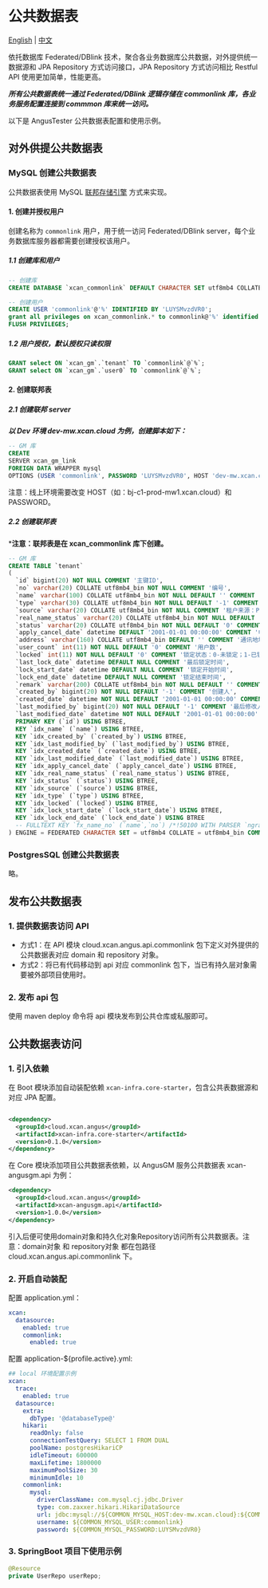 公共数据表
====

[English](COMMON_LINK.md) | [中文](COMMON_LINK_zh.md)

依托数据库 Federated/DBlink 技术，聚合各业务数据库公共数据，对外提供统一数据源和 JPA Repository
方式访问接口，JPA Repository 方式访问相比
Restful API 使用更加简单，性能更高。

***所有公共数据表统一通过 Federated/DBlink 逻辑存储在 commonlink 库，各业务服务配置连接到 commmon
库来统一访问。***

以下是 AngusTester 公共数据表配置和使用示例。

## 对外供提公共数据表

### MySQL 创建公共数据表

公共数据表使用 MySQL [联邦存储引擎](http://wiki.xcan.work/pages/viewpage.action?pageId=14647418)
方式来实现。

#### 1. 创建并授权用户

创建名称为 `commonlink` 用户，用于统一访问 Federated/DBlink server，每个业务数据库服务器都需要创建授权该用户。

##### 1.1 创建库和用户

```sql
-- 创建库
CREATE DATABASE `xcan_commonlink` DEFAULT CHARACTER SET utf8mb4 COLLATE utf8mb4_bin;

-- 创建用户
CREATE USER 'commonlink'@'%' IDENTIFIED BY 'LUYSMvzdVR0';
grant all privileges on xcan_commonlink.* to commonlink@'%' identified by 'LUYSMvzdVR0';
FLUSH PRIVILEGES;
```

##### 1.2 用户授权，默认授权只读权限

```sql
GRANT select ON `xcan_gm`.`tenant` TO `commonlink`@`%`;
GRANT select ON `xcan_gm`.`user0` TO `commonlink`@`%`;
```

#### 2. 创建联邦表

##### 2.1 创建联邦 server

***以 Dev 环境 dev-mw.xcan.cloud 为例，创建脚本如下：***

```sql 
-- GM 库
CREATE
SERVER xcan_gm_link
FOREIGN DATA WRAPPER mysql
OPTIONS (USER 'commonlink', PASSWORD 'LUYSMvzdVR0', HOST 'dev-mw.xcan.cloud', PORT 3306, DATABASE 'xcan_gm');
```

注意：线上环境需要改变 HOST（如：bj-c1-prod-mw1.xcan.cloud）和 PASSWORD。

##### 2.2 创建联邦表

***注意：联邦表是在 xcan_commonlink 库下创建。**

```sql
-- GM 库
CREATE TABLE `tenant`
(
  `id` bigint(20) NOT NULL COMMENT '主键ID',
  `no` varchar(20) COLLATE utf8mb4_bin NOT NULL COMMENT '编号',
  `name` varchar(100) COLLATE utf8mb4_bin NOT NULL DEFAULT '' COMMENT '租户名称',
  `type` varchar(30) COLLATE utf8mb4_bin NOT NULL DEFAULT '-1' COMMENT '租户类型：-1-未知；1-个人；2-企业；3-政府及事业单位',
  `source` varchar(20) COLLATE utf8mb4_bin NOT NULL COMMENT '租户来源：PLAT_REGISTER-平台注册；BACK_ADD-后台添加；',
  `real_name_status` varchar(20) COLLATE utf8mb4_bin NOT NULL DEFAULT '0' COMMENT '租户实名认证状态：PENDING-待审核,PASSED-审核通过(已实名),FAILURE-审核失败;',
  `status` varchar(20) COLLATE utf8mb4_bin NOT NULL DEFAULT '0' COMMENT '租户状态：1-启用；2-注销中；3-已注销；4-禁用；',
  `apply_cancel_date` datetime DEFAULT '2001-01-01 00:00:00' COMMENT '申请注销时间',
  `address` varchar(160) COLLATE utf8mb4_bin DEFAULT '' COMMENT '通讯地址',
  `user_count` int(11) NOT NULL DEFAULT '0' COMMENT '用户数',
  `locked` int(11) NOT NULL DEFAULT '0' COMMENT '锁定状态：0-未锁定；1-已锁定',
  `last_lock_date` datetime DEFAULT NULL COMMENT '最后锁定时间',
  `lock_start_date` datetime DEFAULT NULL COMMENT '锁定开始时间',
  `lock_end_date` datetime DEFAULT NULL COMMENT '锁定结束时间',
  `remark` varchar(200) COLLATE utf8mb4_bin NOT NULL DEFAULT '' COMMENT '备注',
  `created_by` bigint(20) NOT NULL DEFAULT '-1' COMMENT '创建人',
  `created_date` datetime NOT NULL DEFAULT '2001-01-01 00:00:00' COMMENT '创建时间',
  `last_modified_by` bigint(20) NOT NULL DEFAULT '-1' COMMENT '最后修改人',
  `last_modified_date` datetime NOT NULL DEFAULT '2001-01-01 00:00:00' COMMENT '最后修改时间',
  PRIMARY KEY (`id`) USING BTREE,
  KEY `idx_name` (`name`) USING BTREE,
  KEY `idx_created_by` (`created_by`) USING BTREE,
  KEY `idx_last_modified_by` (`last_modified_by`) USING BTREE,
  KEY `idx_created_date` (`created_date`) USING BTREE,
  KEY `idx_last_modified_date` (`last_modified_date`) USING BTREE,
  KEY `idx_apply_cancel_date` (`apply_cancel_date`) USING BTREE,
  KEY `idx_real_name_status` (`real_name_status`) USING BTREE,
  KEY `idx_status` (`status`) USING BTREE,
  KEY `idx_source` (`source`) USING BTREE,
  KEY `idx_type` (`type`) USING BTREE,
  KEY `idx_locked` (`locked`) USING BTREE,
  KEY `idx_lock_start_date` (`lock_start_date`) USING BTREE,
  KEY `idx_lock_end_date` (`lock_end_date`) USING BTREE
  -- FULLTEXT KEY `fx_name_no` (`name`,`no`) /*!50100 WITH PARSER `ngram` */ 
) ENGINE = FEDERATED CHARACTER SET = utf8mb4 COLLATE = utf8mb4_bin COMMENT = '租户'  CONNECTION = 'xcan_gm_link/tenant';
```

### PostgresSQL 创建公共数据表

略。

## 发布公共数据表

### 1. 提供数据表访问 API

- 方式1：在 API 模块 cloud.xcan.angus.api.commonlink 包下定义对外提供的公共数据表对应 domain 和
  repository 对象。
- 方式2：将已有代码移动到 api 对应 commonlink 包下，当已有持久层对象需要被外部项目使用时。

### 2. 发布 api 包

使用 maven deploy 命令将 api 模块发布到公共仓库或私服即可。

## 公共数据表访问

### 1. 引入依赖

在 Boot 模块添加自动装配依赖 `xcan-infra.core-starter`，包含公共表数据源和对应 JPA 配置。

```xml

<dependency>
  <groupId>cloud.xcan.angus</groupId>
  <artifactId>xcan-infra.core-starter</artifactId>
  <version>0.1.0</version>
</dependency>
```

在 Core 模块添加项目公共数据表依赖，以 AngusGM 服务公共数据表 xcan-angusgm.api 为例：

```xml
<dependency>
  <groupId>cloud.xcan.angus</groupId>
  <artifactId>xcan-angusgm.api</artifactId>
  <version>1.0.0</version>
</dependency>
```

引入后便可使用domain对象和持久化对象Repository访问所有公共数据表。注意：domain对象 和 repository对象
都在包路径 cloud.xcan.angus.api.commonlink 下。

### 2. 开启自动装配

配置 application.yml：

```yml
xcan:
  datasource:
    enabled: true
    commonlink:
      enabled: true
```

配置 application-${profile.active}.yml:

```yml
## local 环境配置示例
xcan:
  trace:
    enabled: true
  datasource:
    extra:
      dbType: '@databaseType@'
    hikari:
      readOnly: false
      connectionTestQuery: SELECT 1 FROM DUAL
      poolName: postgresHikariCP
      idleTimeout: 600000
      maxLifetime: 1800000
      maximumPoolSize: 30
      minimumIdle: 10
    commonlink:
      mysql:
        driverClassName: com.mysql.cj.jdbc.Driver
        type: com.zaxxer.hikari.HikariDataSource
        url: jdbc:mysql://${COMMON_MYSQL_HOST:dev-mw.xcan.cloud}:${COMMON_MYSQL_PORT:3306}/${COMMON_MYSQL_DB:xcan_common}?useUnicode=true&characterEncoding=UTF-8&allowMultiQueries=true&autoReconnect=true&useSSL=false&zeroDateTimeBehavior=convertToNull&serverTimezone=${info.app.timezone}&rewriteBatchedStatements=true
        username: ${COMMON_MYSQL_USER:commonlink}
        password: ${COMMON_MYSQL_PASSWORD:LUYSMvzdVR0}
```

### 3. SpringBoot 项目下使用示例

```java
@Resource
private UserRepo userRepo;
```
